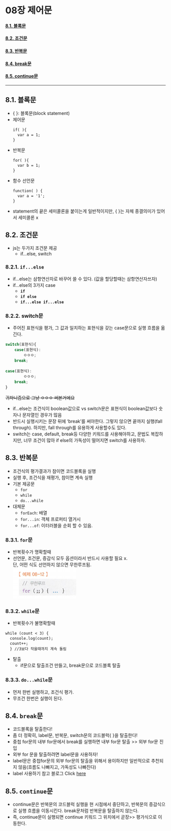 # 08장 제어문

#### [8.1. 블록문](#81-블록문-1)
#### [8.2. 조건문](#82-조건문-1)
#### [8.3. 반복문](#83-반복문-1)
#### [8.4. break문](#84-break문-1)
#### [8.5. continue문](#85-continue문-1)

<hr>

## 8.1. 블록문
- { }: 블록문(block statement)
- 제어문
  ```
  if( ){
    var a = 1;
  } 
  ```
- 반복문
  ```
  for( ){ 
    var b = 1;
  } 
  ```
- 함수 선언문
  ```
  function( ) {
    var a = '1';
  } 
  ``` 
- statement의 끝은 세미콜론을 붙이는게 일반적이지만, { }는 자체 종결의미가 있어서 세미콜론 x
## 8.2. 조건문
- js는 두가지 조건문 제공
  + if...else, switch
### 8.2.1. `if...else`
- if...else는 삼항연산자로 바꾸어 쓸 수 있다. (값을 할당할때는 삼항연산자쓰자)
- if...else의 3가지 case
  + **`if`**
  + **`if else`**
  + **`if...else if...else`**
### 8.2.2. switch문
- 주어진 표현식을 평가, 그 값과 일치하는 표현식을 갖는 case문으로 실행 흐름을 옮긴다.
```js
switch(표현식){
	case(표현식):
		ㅇㅇㅇ;
	break;
	
case(표현식):
		ㅇㅇㅇ;
	break;
}
```
~~귀차니즘으로 그냥 ㅇㅇㅇ 써본거에요~~
- if...else는 조건식이 boolean값으로 vs switch문은 표현식이 boolean값보다 숫자나 문자열인 경우가 많음
- 반드시 실행시키는 문장 뒤에 ‘break’를 써야한다. 그렇지 않으면 끝까지 실행(fall through). 하지만, fall through를 유용하게 사용할수도 있다.
- switch는 case, default, break등 다양한 키워드를 사용해야하고, 문법도 복잡하지만, 너무 조건이 많아 if else의 가독성이 떨어지면 switch를 사용하자.
## 8.3. 반복문
- 조건식의 평가결과가 참이면 코드블록을 실행
- 실행 후, 조건식을 재평가, 참이면 계속 실행
- 기본 제공문
  + `for`
  + `while`
  + `do...while`
- 대체문
  + `forEach`: 배열
  + `for...in`: 객체 프로퍼티 열거시
  + `for...of`: 이터러블을 순회 할 수 있음.
### 8.3.1. `for`문
- 반복횟수가 명확할때
- 선언문, 조건문, 증감식 모두 옵션이라서 반드시 사용할 필요 x.  
  단, 어떤 식도 선언하지 않으면 무한루프됨.  
  ![](img/2021-01-30-06-22-12.png) 
### 8.3.2. `while`문
- 반복횟수가 불명확할때
```
while (count < 3) { 
  console.log(count); 
  count++;
  } //3보다 작을때까지 계속 돌림
  ```
- 탈출
  - if문으로 탈출조건 만들고, break문으로 코드블록 탈출
### 8.3.3. `do...while`문
- 먼저 한번 실행하고, 조건식 평가.
- 무조건 한번은 실행이 된다.
## 8.4. `break`문
- 코드블록을 탈출한다!
- 좀 더 정확히, label문, 반복문, switch문의 코드블럭{ }을 탈출한다!
- 중첩 for문의 내부 for문에서 break를 실행하면 내부 for문 탈출 >> 외부 for문 진입
- 외부 for 문을 탈출하려면 label문을 사용하자!
- label문은 중첩for문의 외부 for문의 탈출을 위해서 용이하지만 일반적으로 추천되지 않음(흐름도 나빠지고, 가독성도 나빠진다)
- label 사용하기 참고 블로그
  Click [here](https://ojava.tistory.com/163)
## 8.5. `continue`문
- continue문은 반복문의 코드블럭 실행을 현 시점에서 중단하고, 반복문의 증감식으로 실행 흐름을 이동시킨다. break문처럼 반복문을 탈출하지 않는다.
- 즉, continue문이 실행되면 continue 키워드 그 위치에서 곧장>> 평가식으로 이동한다.
